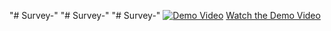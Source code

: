 "# Survey-" 
"# Survey-" 
"# Survey-" 
[![Demo Video](https://img.youtube.com/vi/A5z6RXSC4cg/0.jpg)](https://www.youtube.com/watch?v=A5z6RXSC4cg)
[Watch the Demo Video](https://youtu.be/A5z6RXSC4cg)
